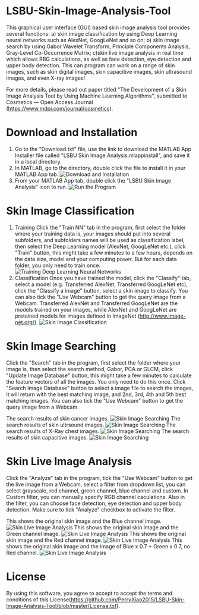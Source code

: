 # LSBU-Skin-Image-Analysis-Tool
This graphical user interface (GUI) based skin image analysis tool provides several functions: a) skin image classification by using Deep Learning neural networks such as AlexNet, GoogLeNet and so on; b) skin image search by using Gabor Wavelet Transform, Principle Components Analysis, Gray-Level Co-Occurrence Matrix; c)skin live image analysis in real time which allows RBG calculations, as well as face detection, eye detection and upper body detection. This can program can work on a range of skin images, such as skin digital images, skin capacitive images, skin ultrasound images, and even X-ray images!

For more details, please read out paper titled "The Development of a Skin Image Analysis Tool by Using Machine Learning Algorithms", submitted to Cosmetics — Open Access Journal (https://www.mdpi.com/journal/cosmetics).
# Download and Installation
1. Go to the "Download.txt" file, use the link to download the MATLAB App Installer file called "LSBU Skin Image Analysis.mlappinstall", and save it in a local directory.
2. In MATLAB, go to the directory, double click the file to install it in your MATLAB App tab.
![Download and Installation](https://github.com/PerryXiao2015/LSBU-Skin-Image-Analysis-Tool/blob/master/install.jpg?raw=true)
3. From your MATLAB App tab, double click the "LSBU Skin Image Analysis" icon to run.
![Run the Program](https://github.com/PerryXiao2015/LSBU-Skin-Image-Analysis-Tool/blob/master/run.jpg?raw=true)
# Skin Image Classification
1. Training
Click the "Train NN" tab in the program, first select the folder where your training data is, your images should put into several subfolders, and subfolders names will be used as classification label, then select the Deep Learning model (AlexNet, GoogLeNet etc.), click "Train" button, this might take a few minutes to a few hours, depends on the data size, model and your computing power. But for each data folder, you only need to train once.
![Training Deep Learning Neural Networks](https://github.com/PerryXiao2015/LSBU-Skin-Image-Analysis-Tool/blob/master/train.jpg?raw=true)
2. Classification
Once you have trained the model, click the "Classify" tab, select a model (e.g. Transferred AlexNet, Transferred GoogLeNet etc), click the "Classify a image" button, select a skin image to classify. You can also tick the "Use Webcam" button to get the query image from a Webcam. Transferred AlexNet and Transferred GoogLeNet are the models trained on your images, while AlexNet and GoogLeNet are pretained models for images defined in ImageNet (http://www.image-net.org/).
![Skin Image Classification](https://github.com/PerryXiao2015/LSBU-Skin-Image-Analysis-Tool/blob/master/classify.jpg?raw=true)
# Skin Image Searching
Click the "Search" tab in the program, first select the folder where your image is, then select the search method, Gabor, PCA or GLCM, click "Update Image Database" button, this might take a few minutes to calculate the feature vectors of all the images. You only need to do this once. Click "Search Image Database" button to select a image file to search the images, it will return with the best matching image, and 2nd, 3rd, 4th and 5th best matching images. You can also tick the "Use Webcam" button to get the query image from a Webcam.

The search results of skin cancer images.
![Skin Image Searching](https://github.com/PerryXiao2015/LSBU-Skin-Image-Analysis-Tool/blob/master/search1.jpg?raw=true)
The search results of skin ultrsound images.
![Skin Image Searching](https://github.com/PerryXiao2015/LSBU-Skin-Image-Analysis-Tool/blob/master/search2.jpg?raw=true)
The search results of X-Ray chest images.
![Skin Image Searching](https://github.com/PerryXiao2015/LSBU-Skin-Image-Analysis-Tool/blob/master/search3.jpg?raw=true)
The search results of skin capacitive images.
![Skin Image Searching](https://github.com/PerryXiao2015/LSBU-Skin-Image-Analysis-Tool/blob/master/search4.jpg?raw=true)
# Skin Live Image Analysis
Click the "Analyze" tab in the program, tick the "Use Webcam" button to get the live image from a Webcam, select a filter from dropdown list, you can select grayscale, red channel, green channel, blue channel and custom. In Custom filter, you can manually specify RGB channel caculations. Also in the filter, you can choose face detection, eye detection and upper body detection. Make sure to tick "Analyze" checkbox to activate the filter.

This shows the original skin image and the Blue channel image.
![Skin Live Image Analysis](https://github.com/PerryXiao2015/LSBU-Skin-Image-Analysis-Tool/blob/master/live1.jpg?raw=true)
This shows the original skin image and the Green channel image.
![Skin Live Image Analysis](https://github.com/PerryXiao2015/LSBU-Skin-Image-Analysis-Tool/blob/master/live3.jpg?raw=true)
This shows the original skin image and the Red channel image.
![Skin Live Image Analysis](https://github.com/PerryXiao2015/LSBU-Skin-Image-Analysis-Tool/blob/master/live4.jpg?raw=true)
This shows the original skin image and the image of Blue x 0.7 + Green x 0.7, no Red channel.
![Skin Live Image Analysis](https://github.com/PerryXiao2015/LSBU-Skin-Image-Analysis-Tool/blob/master/live2.jpg?raw=true)
# License
By using this software, you agree to accept to accept the terms and conditions of this License(https://github.com/PerryXiao2015/LSBU-Skin-Image-Analysis-Tool/blob/master/License.txt).
